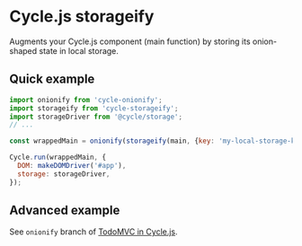 # Cycle.js storageify

Augments your Cycle.js component (main function) by storing its onion-shaped state in local storage.

## Quick example

```js
import onionify from 'cycle-onionify';
import storageify from 'cycle-storageify';
import storageDriver from '@cycle/storage';
// ...

const wrappedMain = onionify(storageify(main, {key: 'my-local-storage-key'}));

Cycle.run(wrappedMain, {
  DOM: makeDOMDriver('#app'),
  storage: storageDriver,
});
```

## Advanced example

See `onionify` branch of [TodoMVC in Cycle.js](https://github.com/cyclejs/todomvc-cycle/tree/onionify).
